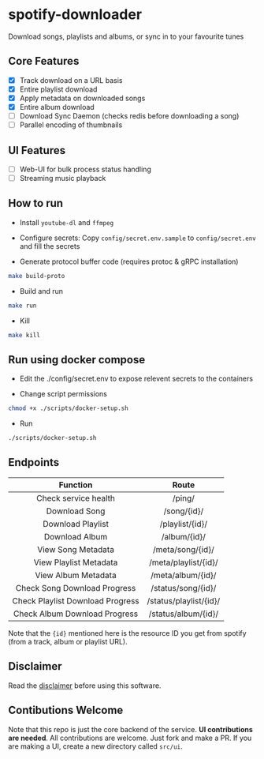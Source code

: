 # spotify-downloader
Download songs, playlists and albums, or sync in to your favourite tunes

## Core Features

- [X] Track download on a URL basis
- [X] Entire playlist download
- [X] Apply metadata on downloaded songs
- [X] Entire album download
- [ ] Download Sync Daemon (checks redis before downloading a song)
- [ ] Parallel encoding of thumbnails

## UI Features

- [ ] Web-UI for bulk process status handling
- [ ] Streaming music playback

## How to run

* Install `youtube-dl` and `ffmpeg`

* Configure secrets: Copy `config/secret.env.sample` to `config/secret.env` and fill the secrets

* Generate protocol buffer code (requires protoc & gRPC installation)

```sh
make build-proto
```

* Build and run
```sh
make run
```

* Kill

```sh
make kill
```

## Run using docker compose

* Edit the ./config/secret.env to expose relevent secrets to the containers

* Change script permissions

```sh
chmod +x ./scripts/docker-setup.sh
```

* Run

```sh
./scripts/docker-setup.sh
```

## Endpoints

| Function | Route |
|:--------:|:-----:|
| Check service health | /ping/ |
| Download Song | /song/{id}/ |
| Download Playlist | /playlist/{id}/ |
| Download Album | /album/{id}/ |
| View Song Metadata | /meta/song/{id}/ |
| View Playlist Metadata | /meta/playlist/{id}/ |
| View Album Metadata | /meta/album/{id}/ |
| Check Song Download Progress | /status/song/{id}/ |
| Check Playlist Download Progress | /status/playlist/{id}/ |
| Check Album Download Progress | /status/album/{id}/ |

Note that the `{id}` mentioned here is the resource ID you get from spotify (from a track, album or playlist URL).

## Disclaimer
Read the [disclaimer](disclaimer.md) before using this software.

## Contibutions Welcome
Note that this repo is just the core backend of the service. **UI contributions are needed**. All contributions are welcome. Just fork and make a PR. If you are making a UI, create a new directory called `src/ui`.
